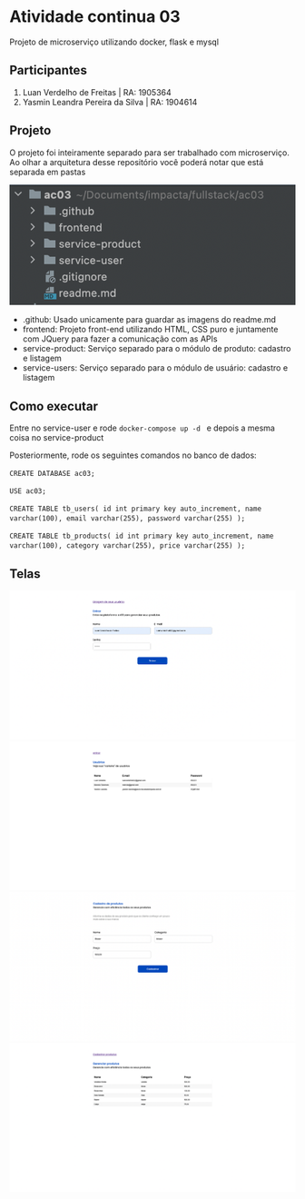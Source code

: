 # Atividade continua 03

Projeto de microserviço utilizando docker, flask e mysql

## Participantes
1. Luan Verdelho de Freitas | RA: 1905364
2. Yasmin Leandra Pereira da Silva | RA: 1904614

## Projeto
O projeto foi inteiramente separado para ser trabalhado com microserviço. Ao olhar a arquitetura desse repositório você poderá notar que está separada em pastas

<img src="./.github/folders.png">

- .github: Usado unicamente para guardar as imagens do readme.md
- frontend: Projeto front-end utilizando HTML, CSS puro e juntamente com JQuery para fazer a comunicação com as APIs
- service-product: Serviço separado para o módulo de produto: cadastro e listagem
- service-users: Serviço separado para o módulo de usuário: cadastro e listagem


## Como executar
Entre no service-user e rode `docker-compose up -d ` e depois a mesma coisa no service-product 

Posteriormente, rode os seguintes comandos no banco de dados:

`CREATE DATABASE ac03;`

`USE ac03;`

`CREATE TABLE tb_users(
	id int primary key auto_increment,
    name varchar(100),
    email varchar(255),
    password varchar(255)
);`

`CREATE TABLE tb_products(
	id int primary key auto_increment,
    name varchar(100),
    category varchar(255),
    price varchar(255)
);`


## Telas

<img src="./.github/image1.png">
<img src="./.github/image2.png">
<img src="./.github/image3.png">
<img src="./.github/image4.png">
